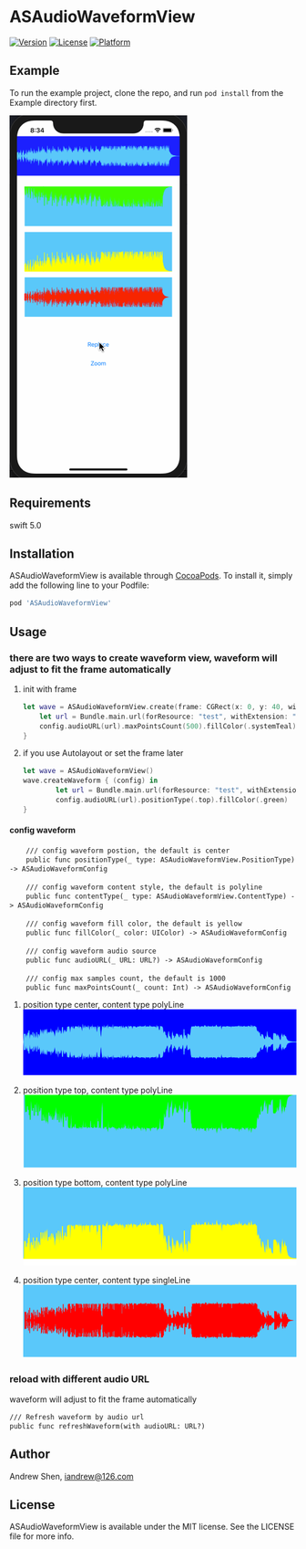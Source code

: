 # ASAudioWaveformView

[![Version](https://img.shields.io/cocoapods/v/ASAudioWaveformView.svg?style=flat)](https://cocoapods.org/pods/ASAudioWaveformView)
[![License](https://img.shields.io/cocoapods/l/ASAudioWaveformView.svg?style=flat)](https://cocoapods.org/pods/ASAudioWaveformView)
[![Platform](https://img.shields.io/cocoapods/p/ASAudioWaveformView.svg?style=flat)](https://cocoapods.org/pods/ASAudioWaveformView)

## Example

To run the example project, clone the repo, and run `pod install` from the Example directory first.

![](./zoom1.gif)


## Requirements
swift 5.0

## Installation

ASAudioWaveformView is available through [CocoaPods](https://cocoapods.org). To install
it, simply add the following line to your Podfile:

```ruby
pod 'ASAudioWaveformView'
```

## Usage
### there are two ways to create waveform view, waveform will adjust to fit the frame automatically
1. init with frame

    ```swift
    let wave = ASAudioWaveformView.create(frame: CGRect(x: 0, y: 40, width: 200, height: 100)) { (config) in
        let url = Bundle.main.url(forResource: "test", withExtension: "mp3")
        config.audioURL(url).maxPointsCount(500).fillColor(.systemTeal)
    }
    ```
2. if you use Autolayout or set the frame later

    ```swift
    let wave = ASAudioWaveformView()
    wave.createWaveform { (config) in
            let url = Bundle.main.url(forResource: "test", withExtension: "mp3")
            config.audioURL(url).positionType(.top).fillColor(.green)
    }
    ```

#### config waveform
```
    /// config waveform postion, the default is center
    public func positionType(_ type: ASAudioWaveformView.PositionType) -> ASAudioWaveformConfig

    /// config waveform content style, the default is polyline
    public func contentType(_ type: ASAudioWaveformView.ContentType) -> ASAudioWaveformConfig

    /// config waveform fill color, the default is yellow
    public func fillColor(_ color: UIColor) -> ASAudioWaveformConfig

    /// config waveform audio source
    public func audioURL(_ URL: URL?) -> ASAudioWaveformConfig

    /// config max samples count, the default is 1000
    public func maxPointsCount(_ count: Int) -> ASAudioWaveformConfig
```

1. position type center, content type polyLine
	![1](./center.png)

2. position type top, content type polyLine
	![2](./top.png)
	
3. position type bottom, content type polyLine
	![3](./bottom.png)
	
4. position type center, content type singleLine
	![4](./single.png)
	
### reload with different audio URL
waveform will adjust to fit the frame automatically

```
/// Refresh waveform by audio url
public func refreshWaveform(with audioURL: URL?)
```


## Author

Andrew Shen, iandrew@126.com

## License

ASAudioWaveformView is available under the MIT license. See the LICENSE file for more info.
